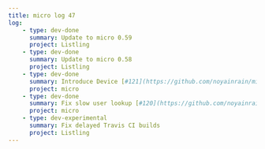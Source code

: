 ```yaml
---
title: micro log 47
log:
    - type: dev-done
      summary: Update to micro 0.59
      project: Listling
    - type: dev-done
      summary: Update to micro 0.58
      project: Listling
    - type: dev-done
      summary: Introduce Device [#121](https://github.com/noyainrain/micro/issues/121)
      project: micro
    - type: dev-done
      summary: Fix slow user lookup [#120](https://github.com/noyainrain/micro/issues/120)
      project: micro
    - type: dev-experimental
      summary: Fix delayed Travis CI builds
      project: Listling
---
```

